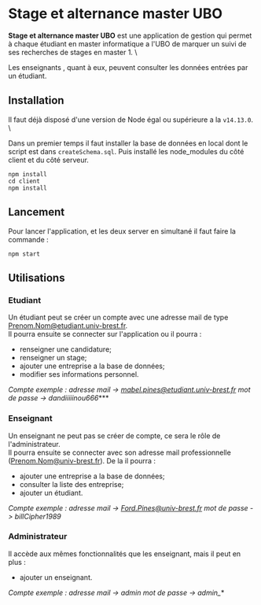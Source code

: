 # Stage et alternance master UBO

**Stage et alternance master UBO** est une application de gestion qui permet à chaque étudiant en master informatique a l'UBO de marquer un suivi de ses recherches de stages en master 1. \

Les enseignants , quant à eux, peuvent consulter les données entrées par un étudiant.

## Installation
Il faut déjà disposé d'une version de Node égal ou supérieure a la `v14.13.0`. \

Dans un premier temps il faut installer la base de données en local dont le script est dans `createSchema.sql`. Puis installé les node_modules du côté client et du côté serveur.
```
npm install
cd client
npm install
```


## Lancement 
Pour lancer l'application, et les deux server en simultané il faut faire la commande :
```
npm start
```

## Utilisations
### Etudiant
Un étudiant peut se créer un compte avec une adresse mail de type Prenom.Nom@etudiant.univ-brest.fr. \
Il pourra ensuite se connecter sur l'application ou il pourra :

- renseigner une candidature;
- renseigner un stage;
- ajouter une entreprise a la base de données;
- modifier ses informations personnel.

*Compte exemple  : 
adresse mail -> mabel.pines@etudiant.univ-brest.fr
mot de passe -> dandiiiiinou666****
### Enseignant 
Un enseignant ne peut pas se créer de compte, ce sera le rôle de l'administrateur. \
Il pourra ensuite se connecter avec son adresse mail professionnelle (Prenom.Nom@univ-brest.fr). De la il pourra :

- ajouter une entreprise a la base de données;
- consulter la liste des entreprise;
- ajouter un étudiant.

*Compte exemple  : 
adresse mail -> Ford.Pines@univ-brest.fr
mot de passe -> billCipher1989*
### Administrateur
Il accède aux mêmes fonctionnalités que les enseignant, mais il peut en plus :

- ajouter un enseignant.

*Compte exemple  : 
adresse mail -> admin
mot de passe -> admin_**
